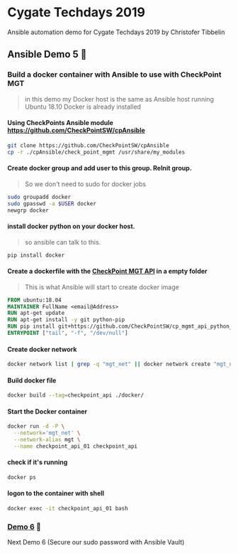 # Cygate Techdays 2019
Ansible automation demo for Cygate Techdays 2019 by Christofer Tibbelin

## Ansible Demo 5 :whale:

### Build a docker container with Ansible to use with CheckPoint MGT

> in this demo my Docker host is the same as Ansible host running Ubuntu 18.10
> Docker is already installed

#### Using CheckPoints Ansible module https://github.com/CheckPointSW/cpAnsible
```sh
git clone https://github.com/CheckPointSW/cpAnsible
cp -r ./cpAnsible/check_point_mgmt /usr/share/my_modules
```

#### Create docker group and add user to this group. ReInit group.
> So we don't need to sudo for docker jobs
```sh
sudo groupadd docker
sudo gpasswd -a $USER docker
newgrp docker
```

#### install docker python on your docker host.
> so ansible can talk to this.
```sh
pip install docker
```

#### Create a dockerfile with the [CheckPoint MGT API](https://github.com/CheckPointSW/cp_mgmt_api_python_sdk) in a empty folder
> This is what Ansible will start to create docker image
```dockerfile
FROM ubuntu:18.04
MAINTAINER FullName <email@Address>
RUN apt-get update
RUN apt-get install -y git python-pip
RUN pip install git+https://github.com/CheckPointSW/cp_mgmt_api_python_sdk
ENTRYPOINT ["tail", "-f", "/dev/null"]
```

#### Create docker network
```sh
docker network list | grep -q "mgt_net" || docker network create "mgt_net"
```

#### Build docker file
```sh
docker build --tag=checkpoint_api ./docker/
```

#### Start the Docker container
```sh
docker run -d -P \
  --network='mgt_net' \
  --network-alias mgt \
  --name checkpoint_api_01 checkpoint_api
```

#### check if it's running
```sh
docker ps
```

#### logon to the container with shell
```sh
docker exec -it checkpoint_api_01 bash
```

### [Demo 6](../demo6/) :dog:
Next Demo 6 (Secure our sudo password with Ansible Vault)
